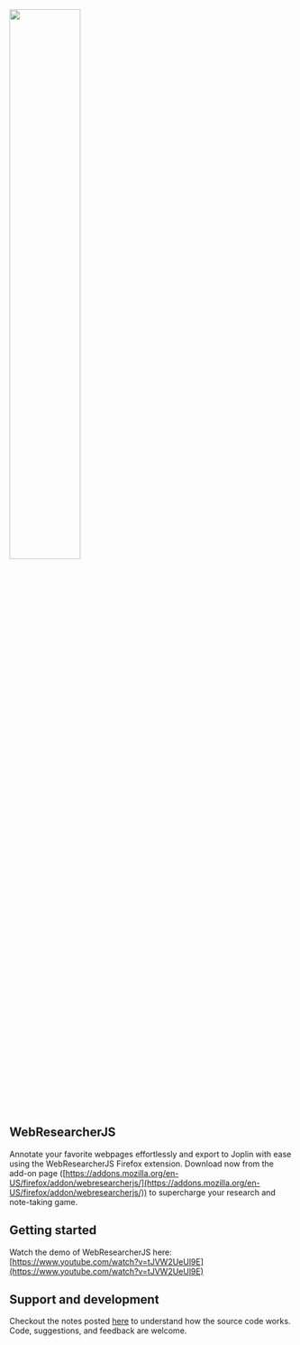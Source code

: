 <img width="50%" src="logo.png">

## WebResearcherJS

Annotate your favorite webpages effortlessly and export to Joplin with ease using the WebResearcherJS Firefox extension. Download now from the add-on page ([https://addons.mozilla.org/en-US/firefox/addon/webresearcherjs/](https://addons.mozilla.org/en-US/firefox/addon/webresearcherjs/)) to supercharge your research and note-taking game.


## Getting started
Watch the demo of WebResearcherJS here: [https://www.youtube.com/watch?v=tJVW2UeUl9E](https://www.youtube.com/watch?v=tJVW2UeUl9E)


## Support and development
Checkout the notes posted [here](docs/docs.md) to understand how the source code works. Code, suggestions, and feedback are welcome.

